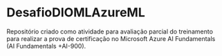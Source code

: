 # DesafioDIOMLAzureML
Repositório criado como atividade para avaliação parcial do treinamento para realizar a prova de certificação no Microsoft Azure AI Fundamentals (AI Fundamentals +AI-900).
